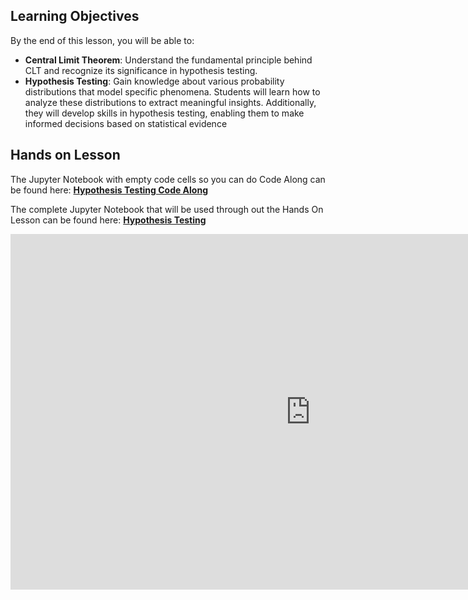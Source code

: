 
## Learning Objectives

By the end of this lesson, you will be able to:

- **Central Limit Theorem**: Understand the fundamental principle behind CLT and recognize its significance in hypothesis testing.
- **Hypothesis Testing**: Gain knowledge about various probability distributions that model specific phenomena. Students will learn how to analyze these distributions to extract meaningful insights. Additionally, they will develop skills in hypothesis testing, enabling them to make informed decisions based on statistical evidence



## Hands on Lesson

The Jupyter Notebook with empty code cells so you can do Code Along can be found here: **[Hypothesis Testing Code Along](https://github.com/data-bootcamp-v4/lessons/blob/main/5_6_eda_inf_stats_tableau/code_along_nb/4.Hypothesis_testing.ipynb)**

The complete Jupyter Notebook that will be used through out the Hands On Lesson can be found here: **[Hypothesis Testing](https://github.com/data-bootcamp-v4/lessons/blob/main/5_6_eda_inf_stats_tableau/4.Hypothesis_testing.ipynb)**


<iframe src="https://docs.google.com/presentation/d/1MlEOLV9vTcAeuSbvbMlgNsAZqEGQi1yD7e7rMM9ZaTc/embed?start=false&loop=false&delayms=3000" frameborder="0" width="960" height="569" allowfullscreen="true" mozallowfullscreen="true" webkitallowfullscreen="true"></iframe>